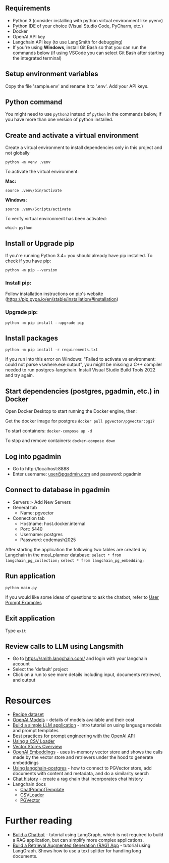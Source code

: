 ## Requirements
* Python 3 (consider installing with python virtual environment like pyenv)
* Python IDE of your choice (Visual Studio Code, PyCharm, etc.)
* Docker
* OpenAI API key
* Langchain API key (to use LangSmith for debugging)
* If you're using **Windows**, install Git Bash so that you can run the commands below 
(if using VSCode you can select Git Bash after starting the integrated terminal)

## Setup environment variables
Copy the file 'sample.env' and rename it to '.env'.  Add your API keys.

## Python command
You might need to use `python3` instead of `python` in the commands below, if you have more than one version of python installed.

## Create and activate a virtual environment
Create a virtual environment to install dependencies only in this project and not globally

`python -m venv .venv`

To activate the virtual environment:

**Mac:**

`source .venv/bin/activate`

**Windows:**

`source .venv/Scripts/activate`  


To verify virtual environment has been activated:

`which python`

## Install or Upgrade pip

If you're running Python 3.4+ you should already have pip installed. To check if you have pip:

`python -m pip --version`

### Install pip:

Follow installation instructions on pip's website (https://pip.pypa.io/en/stable/installation/#installation)

### Upgrade pip:
`python -m pip install --upgrade pip`

## Install packages
`python -m pip install -r requirements.txt`

If you run into this error on Windows: "Failed to activate vs environment: could not parse vswhere.exe output", you might be missing a C++ compiler needed to run postgres-langchain. Install Visual Studio Build Tools 2022 and try again.

## Start dependencies (postgres, pgadmin, etc.) in Docker
Open Docker Desktop to start running the Docker engine, then:

Get the docker image for postgres
`docker pull pgvector/pgvector:pg17`

To start containers:
`docker-compose up -d`

To stop and remove containers:
`docker-compose down`

## Log into pgadmin
* Go to http://localhost:8888
* Enter username: user@pgadmin.com and password: pgadmin

## Connect to database in pgadmin
* Servers > Add New Servers
* General tab
    * Name: pgvector
* Connection tab
    * Hostname: host.docker.internal
    * Port: 5440
    * Username: postgres
    * Password: codemash2025

After starting the application the following two tables are created by Langchain in the meal_planner database:
`select * from langchain_pg_collection;`
`select * from langchain_pg_embedding;`

## Run application
`python main.py`

If you would like some ideas of questions to ask the chatbot, refer to [User Prompt Examples](USER_PROMPT_EXAMPLES.md)

## Exit application
Type `exit`

## Review calls to LLM using Langsmith
* Go to https://smith.langchain.com/ and login with your langchain account
* Select the 'default' project
* Click on a run to see more details including input, documents retrieved, and output

# Resources
* [Recipe dataset](https://www.kaggle.com/datasets/paultimothymooney/recipenlg/data)
* [OpenAI Models](https://platform.openai.com/docs/models) - details of models available and their cost
* [Build a simple LLM application](https://python.langchain.com/docs/tutorials/llm_chain/) - intro tutorial on using language models and prompt templates
* [Best practices for prompt engineering with the OpenAI API](https://help.openai.com/en/articles/6654000-best-practices-for-prompt-engineering-with-the-openai-api)
* [Using a CSV Loader](https://python.langchain.com/docs/integrations/document_loaders/csv/)
* [Vector Stores Overview](https://python.langchain.com/docs/concepts/vectorstores/)
* [OpenAI Embeddings](https://python.langchain.com/docs/integrations/text_embedding/openai/) - uses in-memory vector store and shows the calls made by the vector store and retrievers under the hood to generate embeddings
* [Using langchain-postgres](https://github.com/langchain-ai/langchain-postgres/blob/main/examples/vectorstore.ipynb) - how to connect to PGVector store, add documents with content and metadata, and do a similarity search
* [Chat history](https://python.langchain.com/docs/versions/migrating_chains/conversation_retrieval_chain/#lcel) - create a rag chain that incorporates chat history
* Langchain docs
    * [ChatPromptTemplate](https://python.langchain.com/api_reference/core/prompts/langchain_core.prompts.chat.ChatPromptTemplate.html#chatprompttemplate)
    * [CSVLoader](https://python.langchain.com/api_reference/community/document_loaders/langchain_community.document_loaders.csv_loader.CSVLoader.html)
    * [PGVector](https://python.langchain.com/api_reference/postgres/vectorstores/langchain_postgres.vectorstores.PGVector.html#pgvector)


# Further reading
* [Build a Chatbot](https://python.langchain.com/docs/tutorials/chatbot/) - tutorial using LangGraph, which is not required to build a RAG application, but can simplify more complex applications.
* [Build a Retrieval Augmented Generation (RAG) App](https://python.langchain.com/docs/tutorials/rag/) - tutorial using LangGraph. Shows how to use a text splitter for handling long documents. 

